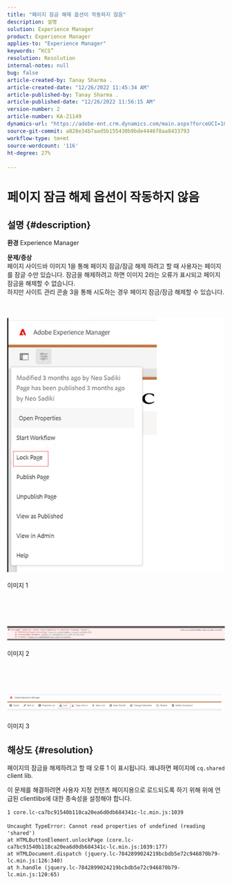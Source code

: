 ```yaml
---
title: "페이지 잠금 해제 옵션이 작동하지 않음"
description: 설명
solution: Experience Manager
product: Experience Manager
applies-to: "Experience Manager"
keywords: “KCS”
resolution: Resolution
internal-notes: null
bug: false
article-created-by: Tanay Sharma .
article-created-date: "12/26/2022 11:45:34 AM"
article-published-by: Tanay Sharma .
article-published-date: "12/26/2022 11:56:15 AM"
version-number: 2
article-number: KA-21149
dynamics-url: "https://adobe-ent.crm.dynamics.com/main.aspx?forceUCI=1&pagetype=entityrecord&etn=knowledgearticle&id=561047ca-1285-ed11-81ac-6045bd006239"
source-git-commit: a828e34b7aad5b155430b9bde4446f8aa8433793
workflow-type: tm+mt
source-wordcount: '116'
ht-degree: 27%

---
```


# 페이지 잠금 해제 옵션이 작동하지 않음

## 설명 {#description}

<b>환경</b>
Experience Manager


<b>문제/증상</b><br>페이지 사이드바 이미지 1을 통해 페이지 잠금/잠금 해제 하려고 할 때 사용자는 페이지를 잠글 수만 있습니다. 잠금을 해제하려고 하면 이미지 2라는 오류가 표시되고 페이지 잠금을 해제할 수 없습니다. <br>하지만 사이트 관리 콘솔 3을 통해 시도하는 경우 페이지 잠금/잠금 해제할 수 있습니다.<br><br> <br><br>![](assets/___571047ca-1285-ed11-81ac-6045bd006239___.png)<br><br>이미지 1<br><br> <br><br> <br><br>![](assets/___5a1047ca-1285-ed11-81ac-6045bd006239___.png)<br><br>이미지 2<br><br> <br><br> <br><br>![](assets/___5c1047ca-1285-ed11-81ac-6045bd006239___.png)<br><br>이미지 3<br>

## 해상도 {#resolution}


페이지의 잠금을 해제하려고 할 때 오류 1 이 표시됩니다. 왜냐하면 페이지에 `cq.shared` client lib.

이 문제를 해결하려면 사용자 지정 컨텐츠 페이지용으로 로드되도록 하기 위해 위에 언급된 clientlibs에 대한 종속성을 설정해야 합니다.




```
1 core.lc-ca7bc91540b118ca20ea6d0db684341c-lc.min.js:1039

Uncaught TypeError: Cannot read properties of undefined (reading 'shared')
at HTMLButtonElement.unlockPage (core.lc-ca7bc91540b118ca20ea6d0db684341c-lc.min.js:1039:177)
at HTMLDocument.dispatch (jquery.lc-7842899024219bcbdb5e72c946870b79-lc.min.js:126:340)
at h.handle (jquery.lc-7842899024219bcbdb5e72c946870b79-lc.min.js:120:65)
```



